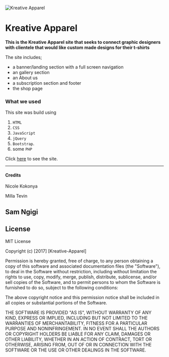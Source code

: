 ![Kreative Apparel](anitas-kitchen.png)


Kreative Apparel
=======================


**This is the Kreative Apparel site that seeks to connect graphic designers with clientele that would like custom made designs for their t-shirts**


The site includes;


- a banner/landing section with a full screen navigation
- an gallery section
- an About us
- a subscription section and footer
- the shop page

### What we used
This site was build using  
1. `HTML`
2. `CSS`
3. `JavaScript`
4. `jQuery`
5. `Bootstrap`.
6.  some `PHP`


Click [here](https://samngigi.github.io/mpft-ip/) to see the site.

------------

#### Credits

Nicole Kokonya

Milla Tevin

Sam Ngigi
------------

License
-------

MIT License

Copyright (c) [2017] [Kreative-Apparel]

Permission is hereby granted, free of charge, to any person obtaining a copy
of this software and associated documentation files (the "Software"), to deal
in the Software without restriction, including without limitation the rights
to use, copy, modify, merge, publish, distribute, sublicense, and/or sell
copies of the Software, and to permit persons to whom the Software is
furnished to do so, subject to the following conditions:

The above copyright notice and this permission notice shall be included in all
copies or substantial portions of the Software.

THE SOFTWARE IS PROVIDED "AS IS", WITHOUT WARRANTY OF ANY KIND, EXPRESS OR
IMPLIED, INCLUDING BUT NOT LIMITED TO THE WARRANTIES OF MERCHANTABILITY,
FITNESS FOR A PARTICULAR PURPOSE AND NONINFRINGEMENT. IN NO EVENT SHALL THE
AUTHORS OR COPYRIGHT HOLDERS BE LIABLE FOR ANY CLAIM, DAMAGES OR OTHER
LIABILITY, WHETHER IN AN ACTION OF CONTRACT, TORT OR OTHERWISE, ARISING FROM,
OUT OF OR IN CONNECTION WITH THE SOFTWARE OR THE USE OR OTHER DEALINGS IN THE
SOFTWARE.
